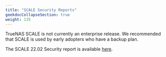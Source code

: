 ```yaml
---
title: "SCALE Security Reports"
geekdocCollapseSection: true
weight: 135
---
```


TrueNAS SCALE is not currently an enterprise release. We recommended that SCALE is used by early adopters who have a backup plan.

The SCALE 22.02 Security report is available [here](https://security.truenas.com/products/truenas-scale-22.02/).
